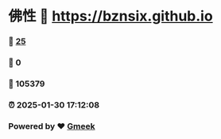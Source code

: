 # 佛性 :link: https://bznsix.github.io 
### :page_facing_up: [25](https://bznsix.github.io/tag.html) 
### :speech_balloon: 0 
### :hibiscus: 105379 
### :alarm_clock: 2025-01-30 17:12:08 
### Powered by :heart: [Gmeek](https://github.com/Meekdai/Gmeek)

